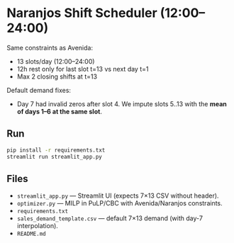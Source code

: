 
# Naranjos Shift Scheduler (12:00–24:00)

Same constraints as Avenida:
- 13 slots/day (12:00–24:00)
- 12h rest only for last slot t=13 vs next day t=1
- Max 2 closing shifts at t=13

Default demand fixes:
- Day 7 had invalid zeros after slot 4. We impute slots 5..13 with the **mean of days 1–6 at the same slot**.

## Run
```bash
pip install -r requirements.txt
streamlit run streamlit_app.py
```

## Files
- `streamlit_app.py` — Streamlit UI (expects 7×13 CSV without header).
- `optimizer.py` — MILP in PuLP/CBC with Avenida/Naranjos constraints.
- `requirements.txt`
- `sales_demand_template.csv` — default 7×13 demand (with day-7 interpolation).
- `README.md`
